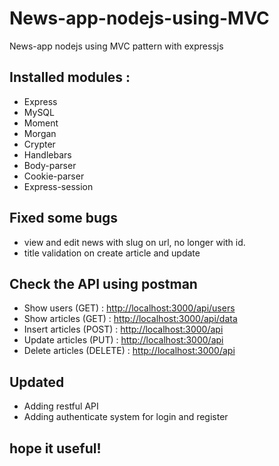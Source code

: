 # News-app-nodejs-using-MVC
News-app nodejs using MVC pattern with expressjs

<h2>Installed modules :</h2>
<ul>
  <li>Express</li>
  <li>MySQL</li>
  <li>Moment</li>
  <li>Morgan</li>
  <li>Crypter</li>
  <li>Handlebars</li>
  <li>Body-parser</li>
  <li>Cookie-parser</li>
  <li>Express-session</li>
</ul>

<h2>Fixed some bugs</h2>
<ul>
  <li>view and edit news with slug on url, no longer with id.</li>
  <li>title validation on create article and update</li>
</ul>

<h2>Check the API using postman</h2>
<ul>
  <li>Show users (GET) : <a href="http://localhost:3000/api/users">http://localhost:3000/api/users</a></li>
  <li>Show articles (GET) : <a href="http://localhost:3000/api/data">http://localhost:3000/api/data</a></li>
  <li>Insert articles (POST) : <a href="http://localhost:3000/api">http://localhost:3000/api</a></li>
  <li>Update articles (PUT) : <a href="http://localhost:3000/api">http://localhost:3000/api</a></li>
  <li>Delete articles (DELETE) : <a href="http://localhost:3000/api">http://localhost:3000/api</a></li>
</ul>

<h2>Updated</h2>
<ul>
  <li>Adding restful API</li>
  <li>Adding authenticate system for login and register</li>
</ul>

<h2>hope it useful!</h2>
